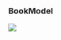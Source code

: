 
### BookModel
![](https://velog.velcdn.com/images/textobey/post/caab5052-f475-4441-a829-960f88dfc440/image.png)

